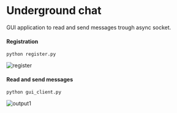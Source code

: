 # Underground chat

GUI application to read and send messages trough async socket.


#### Registration

```shell
python register.py
```

![register](https://user-images.githubusercontent.com/13550539/130141423-b4f7c4a1-27cc-4c56-ab2a-0381e2c96e20.gif)

#### Read and send messages

```shell
python gui_client.py
```

![output1](https://user-images.githubusercontent.com/13550539/130141351-e4ed5c60-6aa9-4b70-844c-69722f562d70.gif)
